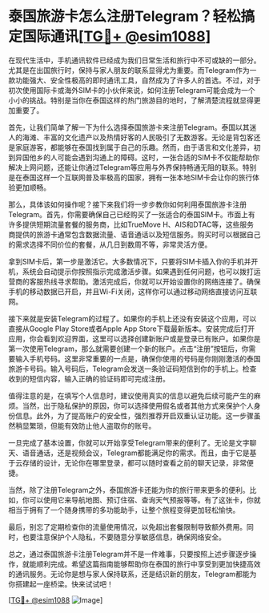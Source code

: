 # 泰国旅游卡怎么注册Telegram？轻松搞定国际通讯[[TG💪+ @esim1088](https://t.me/s/esim1088)]

在现代生活中，手机通讯软件已经成为我们日常生活和旅行中不可或缺的一部分。尤其是在出国旅行时，保持与家人朋友的联系显得尤为重要。而Telegram作为一款功能强大、安全性极高的即时通讯工具，自然成为了许多人的首选。不过，对于初次使用国际卡或海外SIM卡的小伙伴来说，如何注册Telegram可能会成为一个小小的挑战。特别是当你在泰国这样的热门旅游目的地时，了解清楚流程就显得更加重要了。

首先，让我们简单了解一下为什么选择泰国旅游卡来注册Telegram。泰国以其迷人的海滩、丰富的文化遗产以及热情好客的人民吸引了无数游客。无论是背包客还是家庭游客，都能够在泰国找到属于自己的乐趣。然而，由于语言和文化差异，初到异国他乡的人可能会遇到沟通上的障碍。这时，一张合适的SIM卡不仅能帮助你解决上网问题，还能让你通过Telegram等应用与外界保持畅通无阻的联系。特别是在泰国这样一个互联网普及率极高的国家，拥有一张本地SIM卡会让你的旅行体验更加顺畅。

那么，具体该如何操作呢？接下来我们将一步步教你如何利用泰国旅游卡注册Telegram。首先，你需要确保自己已经购买了一张适合的泰国SIM卡。市面上有许多提供短期流量套餐的服务商，比如TrueMove H、AIS和DTAC等，这些服务商提供的旅游卡通常包含数据流量、语音通话以及短信服务。购买时可以根据自己的需求选择不同价位的套餐，从几日到数周不等，非常灵活方便。

拿到SIM卡后，第一步是激活它。大多数情况下，只要将SIM卡插入你的手机并开机，系统会自动提示你按照指示完成激活步骤。如果遇到任何问题，也可以拨打运营商的客服热线寻求帮助。激活完成后，你就可以开始设置你的网络连接了。确保手机的移动数据已开启，并且Wi-Fi关闭，这样你可以通过移动网络直接访问互联网。

接下来就是安装Telegram的过程了。如果你的手机上还没有安装这个应用，可以直接从Google Play Store或者Apple App Store下载最新版本。安装完成后打开应用，你会看到欢迎界面，这里可以选择创建新账户或是登录已有账户。如果你是第一次使用Telegram，那么就需要创建一个新的账户。点击“注册”按钮后，你需要输入手机号码。这里非常重要的一点是，确保你使用的号码是你刚刚激活的泰国旅游卡号码。输入号码后，Telegram会发送一条验证码短信到你的手机上。检查收到的短信内容，输入正确的验证码即可完成注册。

值得注意的是，在填写个人信息时，建议使用真实的信息以避免后续可能产生的麻烦。当然，出于隐私保护的原因，你可以选择使用假名或者其他方式来保护个人身份信息。此外，为了提高账户的安全性，强烈推荐开启双重认证功能。这一步骤虽然稍显繁琐，但能有效防止他人盗取你的账号。

一旦完成了基本设置，你就可以开始享受Telegram带来的便利了。无论是文字聊天、语音通话，还是视频会议，Telegram都能满足你的需求。而且，由于它是基于云存储的设计，无论你在哪里登录，都可以随时查看之前的聊天记录，非常便捷。

当然，除了注册Telegram之外，泰国旅游卡还能为你的旅行带来更多的便利。比如，你可以使用它来导航地图、预订住宿、查询天气预报等等。有了这张卡，你就相当于拥有了一个随身携带的多功能助手，让整个旅程变得更加轻松愉快。

最后，别忘了定期检查你的流量使用情况，以免超出套餐限制导致额外费用。同时，也要注意保护个人隐私，不要随意分享敏感信息，确保网络安全。

总之，通过泰国旅游卡注册Telegram并不是一件难事，只要按照上述步骤逐步操作，就能顺利完成。希望这篇指南能够帮助你在泰国的旅行中享受到更加快捷高效的通讯服务。无论你是想与家人保持联系，还是结识新的朋友，Telegram都能为你搭建起一座桥梁。快来试试吧！

[[TG💪+ @esim1088](https://t.me/s/esim1088) ![Image](https://i.postimg.cc/4NQfJmqS/Snipaste-2025-05-13-00-14-12.png)]